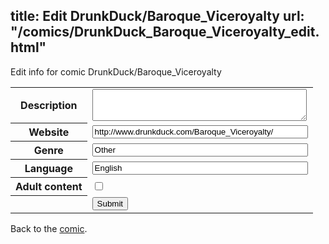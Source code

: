 title: Edit DrunkDuck/Baroque_Viceroyalty
url: "/comics/DrunkDuck_Baroque_Viceroyalty_edit.html"
---
Edit info for comic DrunkDuck/Baroque_Viceroyalty

<form name="comic" action="http://gaepostmail.appspot.com/comic/" method="post">
<table class="comicinfo">
<tr>
<th>Description</th><td><textarea name="description" cols="40" rows="3"></textarea></td>
</tr>
<tr>
<th>Website</th><td><input type="text" name="url" value="http://www.drunkduck.com/Baroque_Viceroyalty/" size="40"/></td>
</tr>
<tr>
<th>Genre</th><td><input type="text" name="genre" value="Other" size="40"/></td>
</tr>
<tr>
<th>Language</th><td><input type="text" name="language" value="English" size="40"/></td>
</tr>
<tr>
<th>Adult content</th><td><input type="checkbox" name="adult" value="adult" /></td>
</tr>
<tr>
<th></th><td>
<input type="hidden" name="comic" value="DrunkDuck_Baroque_Viceroyalty" />
<input type="submit" name="submit" value="Submit" />
</td>
</tr>
</table>
</form>

Back to the [comic](DrunkDuck_Baroque_Viceroyalty.html).
